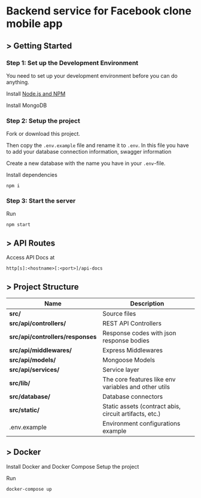 # Backend service for Facebook clone mobile app

## > Getting Started

### Step 1: Set up the Development Environment

You need to set up your development environment before you can do anything.

Install [Node.js and NPM](https://nodejs.org/en/download/)

Install MongoDB

### Step 2: Setup the project

Fork or download this project.

Then copy the `.env.example` file and rename it to `.env`. In this file you have to add your database connection information, swagger information

Create a new database with the name you have in your `.env`-file.

Install dependencies
```
npm i
```

### Step 3: Start the server

Run
```
npm start
```

## > API Routes

Access API Docs at
```
http[s]:<hostname>[:<port>]/api-docs
```

## > Project Structure

| Name                              | Description |
| --------------------------------- | ----------- |
| **src/**                          | Source files |
| **src/api/controllers/**          | REST API Controllers |
| **src/api/controllers/responses** | Response codes with json response bodies  |
| **src/api/middlewares/**          | Express Middlewares |
| **src/api/models/**               | Mongoose Models |
| **src/api/services/**             | Service layer |
| **src/lib/**                      | The core features like env variables and other utils |
| **src/database/**                 | Database connectors |
| **src/static/**                   | Static assets (contract abis, circuit artifacts, etc.) |
| .env.example                      | Environment configurations example |

## > Docker

Install Docker and Docker Compose
Setup the project

Run
```
docker-compose up
```

